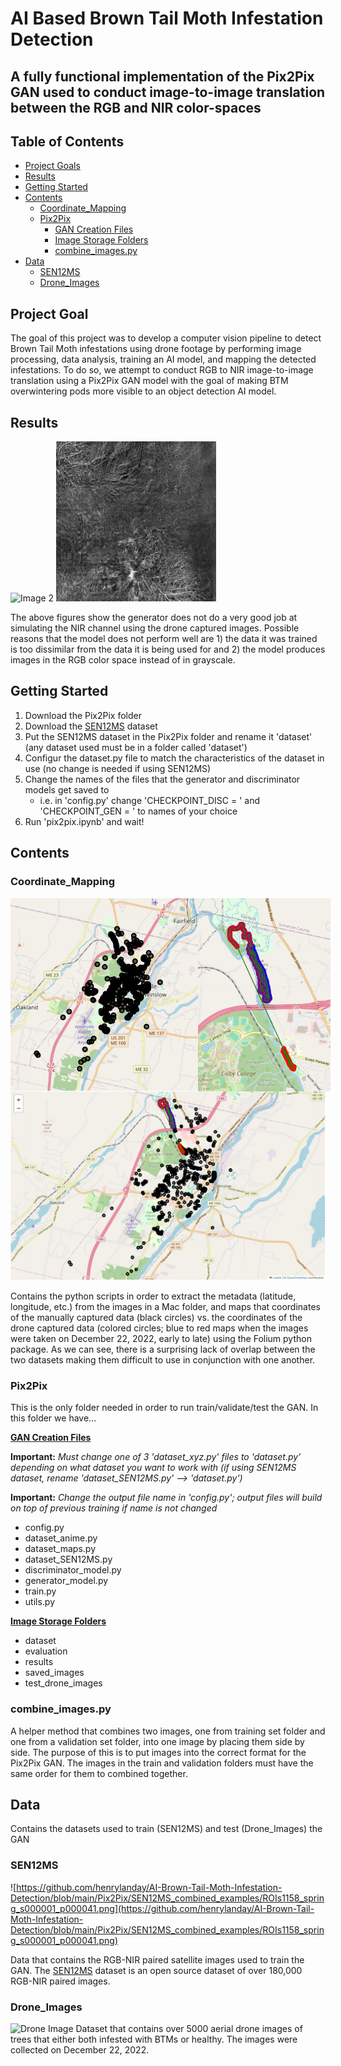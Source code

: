 # AI Based Brown Tail Moth Infestation Detection

## A fully functional implementation of the Pix2Pix GAN used to conduct image-to-image translation between the RGB and NIR color-spaces

## Table of Contents
- [Project Goals](#project-goals)
- [Results](#results)
- [Getting Started](#getting-started)
- [Contents](#contents)
	- [Coordinate_Mapping](#coordinate_mapping)
  - [Pix2Pix](#pix2pix)
    - [GAN Creation Files](#GAN_creation_files)
    - [Image Storage Folders](#Image_Storage_Folders)
    - [combine_images.py](#combine_images)
- [Data](#data)
  - [SEN12MS](#sen12ms)
  - [Drone_Images](#drone_images)

## Project Goal <a name="project-goals"></a>
The goal of this project was to develop a computer vision pipeline to detect Brown Tail Moth infestations using drone footage by performing image processing, data analysis, training an AI model, and mapping the detected infestations. To do so, we attempt to conduct RGB to NIR image-to-image translation using a Pix2Pix GAN model with the goal of making BTM overwintering pods more visible to an object detection AI model.

## Results <a name="results"></a>
<img src="https://github.com/henrylanday/AI-Brown-Tail-Moth-Infestation-Detection/blob/main/Pix2Pix/test_drone_images/Waterville%20Brown%20Tail%202022-69.jpg" alt="Image 2" width="256" height="256" style="object-fit: contain;" /> <img src="https://github.com/henrylanday/AI-Brown-Tail-Moth-Infestation-Detection/blob/main/Pix2Pix/saved_images/generated_image_Waterville%20Brown%20Tail%202022-69.png" alt="Image 1" width="256" height="256" /> </div>

</div>

The above figures show the generator does not do a very good job at simulating the NIR channel using the drone captured images. Possible reasons that the model does not perform well are 1) the data it was trained is too dissimilar from the data it is being used for and 2) the model produces images in the RGB color space instead of in grayscale.

## Getting Started <a name="getting-started"></a>
1. Download the Pix2Pix folder
2. Download the [SEN12MS](https://inkyusa.github.io/deepNIR_dataset/download/synth/) dataset
3. Put the SEN12MS dataset in the Pix2Pix folder and rename it 'dataset' (any dataset used must be in a folder called 'dataset')
4. Configur the dataset.py file to match the characteristics of the dataset in use (no change is needed if using SEN12MS)
6. Change the names of the files that the generator and discriminator models get saved to
   - i.e. in 'config.py' change 'CHECKPOINT_DISC = ' and 'CHECKPOINT_GEN = ' to names of your choice
8. Run 'pix2pix.ipynb' and wait!

## Contents <a name="contents"></a>

### Coordinate_Mapping <a name="coordinate_mapping"></a>
<div style="display: flex;">
    <img src="https://github.com/henrylanday/AI-Brown-Tail-Moth-Infestation-Detection/blob/main/coordinate_mapping/results/manual-only-coords.png" alt="Mapping Manual" width="300" style="object-fit: contain;"/>
    <img src="https://github.com/henrylanday/AI-Brown-Tail-Moth-Infestation-Detection/blob/main/coordinate_mapping/results/drone-only-coords.png" alt="Mapping Drone" width="212" style="object-fit: contain;"/>
</div>
<img src="https://github.com/henrylanday/AI-Brown-Tail-Moth-Infestation-Detection/blob/main/coordinate_mapping/results/combined.png" alt="Mapping Both" style="object-fit: contain;"/>

Contains the python scripts in order to extract the metadata (latitude, longitude,  etc.) from the images in a Mac folder, and maps that coordinates of the manually captured data (black circles) vs. the coordinates of the drone captured data (colored circles; blue to red maps when the images were taken on December 22, 2022, early to late) using the Folium python package. As we can see, there is a surprising lack of overlap between the two datasets making them difficult to use in conjunction with one another.

### Pix2Pix <a name="pix2pix"></a>
This is the only folder needed in order to run train/validate/test the GAN. In this folder we have...

<ins>**GAN Creation Files**</ins> <a name="GAN_creation_files"></a>

**Important:** _Must change one of 3 'dataset_xyz.py' files to 'dataset.py' depending on what dataset you want to work with (if using SEN12MS dataset, rename 'dataset_SEN12MS.py' --> 'dataset.py')_

**Important:** _Change the output file name in 'config.py'; output files will build on top of previous training if name is not changed_





- config.py
- dataset_anime.py
- dataset_maps.py
- dataset_SEN12MS.py
- discriminator_model.py
- generator_model.py
- train.py
- utils.py

<ins>**Image Storage Folders**</ins> <a name="Image_Storage_Folders"></a>

- dataset
- evaluation
- results
- saved_images
- test_drone_images

### combine_images.py <a name="combine_images"></a>
A helper method that combines two images, one from training set folder and one from a validation set folder, into one image by placing them side by side. The purpose of this is to put images into the correct format for the Pix2Pix GAN. The images in the train and validation folders must have the same order for them to combined together.

## Data <a name="data"></a>
Contains the datasets used to train (SEN12MS) and test (Drone_Images) the GAN

### SEN12MS <a name="sen12ms"></a>
![https://github.com/henrylanday/AI-Brown-Tail-Moth-Infestation-Detection/blob/main/Pix2Pix/SEN12MS_combined_examples/ROIs1158_spring_s000001_p000041.png](https://github.com/henrylanday/AI-Brown-Tail-Moth-Infestation-Detection/blob/main/Pix2Pix/SEN12MS_combined_examples/ROIs1158_spring_s000001_p000041.png)

Data that contains the RGB-NIR paired satellite images used to train the GAN. The [SEN12MS](https://inkyusa.github.io/deepNIR_dataset/download/synth/) dataset is an open source dataset of over 180,000 RGB-NIR paired images.
### Drone_Images <a name="drone_images"></a>
<img src="https://github.com/henrylanday/AI-Brown-Tail-Moth-Infestation-Detection/blob/main/Pix2Pix/test_drone_images/Waterville%20Brown%20Tail%202022-54.jpg" alt="Drone Image" width="450" style="object-fit: contain;" />
Dataset that contains over 5000 aerial drone images of trees that either both infested with BTMs or healthy. The images were collected on December 22, 2022.
